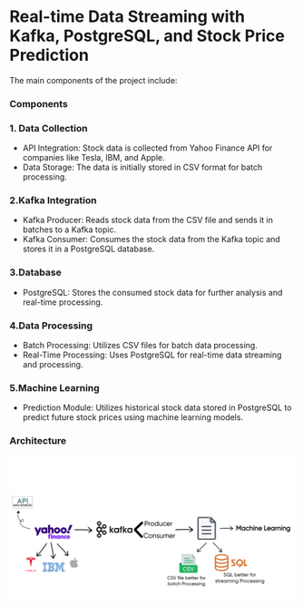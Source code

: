 # Real-time Data Streaming with Kafka, PostgreSQL, and Stock Price Prediction

The main components of the project include:
### Components
### 1. Data Collection
* API Integration: Stock data is collected from Yahoo Finance API for companies like Tesla, IBM, and Apple.
* Data Storage: The data is initially stored in CSV format for batch processing.

### 2.Kafka Integration
* Kafka Producer: Reads stock data from the CSV file and sends it in batches to a Kafka topic.
* Kafka Consumer: Consumes the stock data from the Kafka topic and stores it in a PostgreSQL database.

### 3.Database
* PostgreSQL: Stores the consumed stock data for further analysis and real-time processing.

### 4.Data Processing
* Batch Processing: Utilizes CSV files for batch data processing.
* Real-Time Processing: Uses PostgreSQL for real-time data streaming and processing.

### 5.Machine Learning
* Prediction Module: Utilizes historical stock data stored in PostgreSQL to predict future stock prices using machine learning models.

### Architecture

![Architecture](https://github.com/SaifulAnw/Real-Time-Stocks-Price-and-Prediction/blob/main/Arcithecture's%20Stock%20Market%20Project.jpg)
